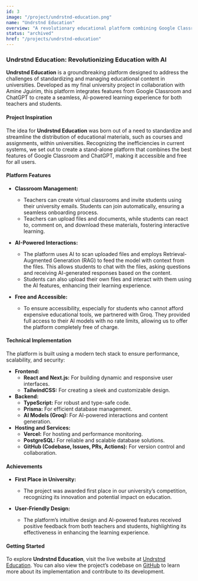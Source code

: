 ```yaml
---
id: 3
image: "/project/undrstnd-education.png"
name: "Undrstnd Education"
overview: "A revolutionary educational platform combining Google Classroom and ChatGPT features, providing a free, AI-powered solution for teachers and students to manage and interact with course materials."
status: "archived"
href: "/projects/undrstnd-education"
---
```


### Undrstnd Education: Revolutionizing Education with AI

**Undrstnd Education** is a groundbreaking platform designed to address the challenges of standardizing and managing educational content in universities. Developed as my final university project in collaboration with Amine Jguirim, this platform integrates features from Google Classroom and ChatGPT to create a seamless, AI-powered learning experience for both teachers and students.

#### **Project Inspiration**

The idea for **Undrstnd Education** was born out of a need to standardize and streamline the distribution of educational materials, such as courses and assignments, within universities. Recognizing the inefficiencies in current systems, we set out to create a stand-alone platform that combines the best features of Google Classroom and ChatGPT, making it accessible and free for all users.

#### **Platform Features**

- **Classroom Management:**

  - Teachers can create virtual classrooms and invite students using their university emails. Students can join automatically, ensuring a seamless onboarding process.
  - Teachers can upload files and documents, while students can react to, comment on, and download these materials, fostering interactive learning.

- **AI-Powered Interactions:**

  - The platform uses AI to scan uploaded files and employs Retrieval-Augmented Generation (RAG) to feed the model with context from the files. This allows students to chat with the files, asking questions and receiving AI-generated responses based on the content.
  - Students can also upload their own files and interact with them using the AI features, enhancing their learning experience.

- **Free and Accessible:**
  - To ensure accessibility, especially for students who cannot afford expensive educational tools, we partnered with Groq. They provided full access to their AI models with no rate limits, allowing us to offer the platform completely free of charge.

#### **Technical Implementation**

The platform is built using a modern tech stack to ensure performance, scalability, and security:

- **Frontend:**
  - **React and Next.js:** For building dynamic and responsive user interfaces.
  - **TailwindCSS:** For creating a sleek and customizable design.
- **Backend:**
  - **TypeScript:** For robust and type-safe code.
  - **Prisma:** For efficient database management.
  - **AI Models (Groq):** For AI-powered interactions and content generation.
- **Hosting and Services:**
  - **Vercel:** For hosting and performance monitoring.
  - **PostgreSQL:** For reliable and scalable database solutions.
  - **GitHub (Codebase, Issues, PRs, Actions):** For version control and collaboration.

#### **Achievements**

- **First Place in University:**

  - The project was awarded first place in our university’s competition, recognizing its innovation and potential impact on education.

- **User-Friendly Design:**
  - The platform’s intuitive design and AI-powered features received positive feedback from both teachers and students, highlighting its effectiveness in enhancing the learning experience.

#### **Getting Started**

To explore **Undrstnd Education**, visit the live website at [Undrstnd Education](https://undrstnd.vercel.app). You can also view the project’s codebase on [GitHub](https://github.com/undrstnd-labs/education) to learn more about its implementation and contribute to its development.
